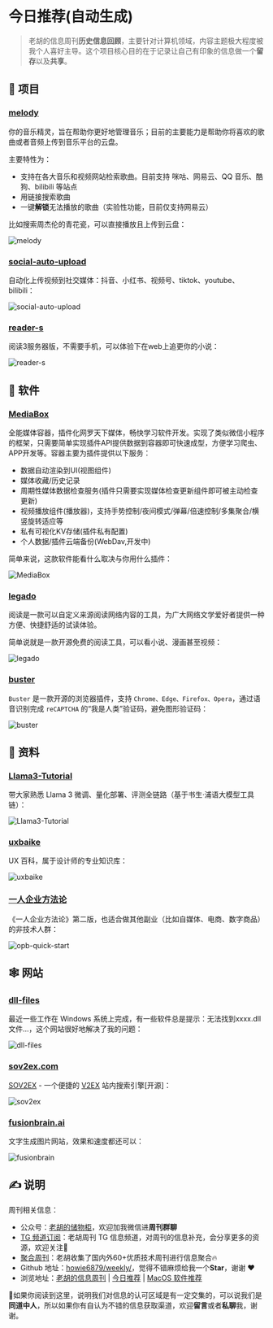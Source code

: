 # 今日推荐(自动生成)

> 老胡的信息周刊**历史信息回顾**，主要针对计算机领域，内容主题极大程度被我个人喜好主导。这个项目核心目的在于记录让自己有印象的信息做一个**留存**以及**共享**。


## 🎯 项目 

### [melody](https://github.com/foamzou/melody)

你的音乐精灵，旨在帮助你更好地管理音乐；目前的主要能力是帮助你将喜欢的歌曲或者音频上传到音乐平台的云盘。

主要特性为：

- 支持在各大音乐和视频网站检索歌曲。目前支持 咪咕、网易云、QQ 音乐、酷狗、bilibili 等站点
- 用链接搜索歌曲
- 一键**解锁**无法播放的歌曲（实验性功能，目前仅支持网易云）

比如搜索周杰伦的青花瓷，可以直接播放且上传到云盘：

![melody](https://images-1252557999.file.myqcloud.com/uPic/melody.jpg) 

### [social-auto-upload](https://github.com/dreammis/social-auto-upload)

自动化上传视频到社交媒体：抖音、小红书、视频号、tiktok、youtube、bilibili：

![social-auto-upload](https://images-1252557999.file.myqcloud.com/uPic/social-auto-upload.jpg) 

### [reader-s](https://github.com/hectorqin/reader)

阅读3服务器版，不需要手机，可以体验下在web上追更你的小说：

![reader-s](https://images-1252557999.file.myqcloud.com/uPic/reader-s.jpg) 

## 🤖 软件 

### [MediaBox](https://github.com/RyensX/MediaBox)

全能媒体容器，插件化网罗天下媒体，畅快学习软件开发。实现了类似微信小程序的框架，只需要简单实现插件API提供数据到容器即可快速成型，方便学习爬虫、APP开发等。容器主要为插件提供以下服务：

- 数据自动渲染到UI(视图组件)
- 媒体收藏/历史记录
- 周期性媒体数据检查服务(插件只需要实现媒体检查更新组件即可被主动检查更新)
- 视频播放组件(播放器)，支持手势控制/夜间模式/弹幕/倍速控制/多集聚合/横竖旋转适应等
- 私有可视化KV存储(插件私有配置)
- 个人数据/插件云端备份(WebDav,开发中)

简单来说，这款软件能看什么取决与你用什么插件：

![MediaBox](https://images-1252557999.file.myqcloud.com/uPic/MediaBox.jpg) 

### [legado](https://github.com/gedoor/legado)

阅读是一款可以自定义来源阅读网络内容的工具，为广大网络文学爱好者提供一种方便、快捷舒适的试读体验。

简单说就是一款开源免费的阅读工具，可以看小说、漫画甚至视频：

![legado](https://images-1252557999.file.myqcloud.com/uPic/jSEBJ9.png) 

### [buster](https://github.com/dessant/buster)

`Buster` 是一款开源的浏览器插件，支持 `Chrome、Edge、Firefox、Opera`，通过语音识别完成 `reCAPTCHA` 的“我是人类”验证码，避免图形验证码：

![buster](https://images-1252557999.file.myqcloud.com/uPic/G8IbW1.jpg) 

## 👀 资料 

### [Llama3-Tutorial](https://github.com/SmartFlowAI/Llama3-Tutorial)

带大家熟悉 Llama 3 微调、量化部署、评测全链路（基于书生·浦语大模型工具链）：

![Llama3-Tutorial](https://images-1252557999.file.myqcloud.com/uPic/Llama3-Tutorial.jpg) 

### [uxbaike](https://uxbaike.com/)

UX 百科，属于设计师的专业知识库：

![uxbaike](https://images-1252557999.file.myqcloud.com/uPic/uxbaike.jpg) 

### [一人企业方法论](https://github.com/easychen/one-person-businesses-methodology-v2.0)

《一人企业方法论》第二版，也适合做其他副业（比如自媒体、电商、数字商品）的非技术人群：

![opb-quick-start](https://images-1252557999.file.myqcloud.com/uPic/opb-quick-start.jpg) 

## 🕸 网站 

### [dll-files](https://cn.dll-files.com/)

最近一些工作在 Windows 系统上完成，有一些软件总是提示：无法找到xxxx.dll文件...，这个网站很好地解决了我的问题：

![dll-files](https://images-1252557999.file.myqcloud.com/uPic/dll-files.jpg) 

### [sov2ex.com](https://www.sov2ex.com/)

[SOV2EX](https://github.com/Bynil/sov2ex) - 一个便捷的 [V2EX](https://v2ex.com/) 站内搜索引擎[开源]：

![sov2ex](https://images-1252557999.file.myqcloud.com/uPic/sov2ex.jpg) 

### [fusionbrain.ai](https://fusionbrain.ai/diffusion)

文字生成图片网站，效果和速度都还可以：

![fusionbrain](https://images-1252557999.file.myqcloud.com/uPic/fusionbrain.jpg) 

## ✍️ 说明

周刊相关信息：

- 公众号：[老胡的储物柜](https://images-1252557999.file.myqcloud.com/uPic/ETIbMe.jpg)，欢迎加我微信进**周刊群聊**
- [TG 频道订阅](https://t.me/howie_weekly)：老胡周刊 TG 信息频道，对周刊的信息补充，会分享更多的资源，欢迎关注👏
- [聚合周刊](https://www.fre321.com/weekly)：老胡收集了国内外60+优质技术周刊进行信息聚合🔥
- Github 地址：[howie6879/weekly/](https://github.com/howie6879/weekly/)，觉得不错麻烦给我一个**Star**，谢谢 ❤️
- 浏览地址：[老胡的信息周刊](https://weekly.howie6879.com) | [今日推荐](https://weekly.howie6879.com/recommend/index.html) | [MacOS 软件推荐](https://weekly.howie6879.com/soft/mac.html)

🙌如果你阅读到这里，说明我们对信息的认可区域是有一定交集的，可以说我们是**同道中人**，所以如果你有自认为不错的信息获取渠道，欢迎**留言**或者**私聊**我，谢谢。